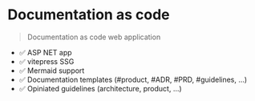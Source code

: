 # Documentation as code

> Documentation as code web application

* ✅ ASP NET app
* ✅ vitepress SSG
* ✅ Mermaid support
* ✅ Documentation templates (#product, #ADR, #PRD, #guidelines, ...)
* ✅ Opiniated guidelines (architecture, product, ...)
